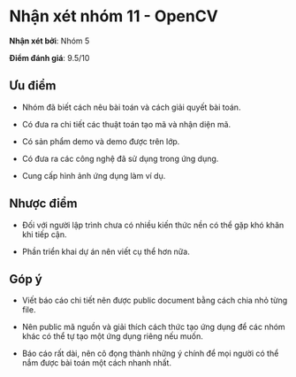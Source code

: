 # Nhận xét nhóm 11 - OpenCV

**Nhận xét bởi**: Nhóm 5

**Điểm đánh giá**: 9.5/10

## Ưu điểm

* Nhóm đã biết cách nêu bài toán và cách giải quyết bài toán.

* Có đưa ra chi tiết các thuật toán tạo mã và nhận diện mã.

* Có sản phẩm demo và demo được trên lớp.

* Có đưa ra các công nghệ đã sử dụng trong ứng dụng.

* Cung cấp hình ảnh ứng dụng làm ví dụ.

## Nhược điểm

* Đối với người lập trình chưa có nhiều kiến thức nền có thể gặp khó khăn khi tiếp cận.

* Phần triển khai dự án nên viết cụ thể hơn nữa.

## Góp ý

* Viết báo cáo chi tiết nên được public document bằng cách chia nhỏ từng file.

* Nên public mã nguồn và giải thích cách thức tạo ứng dụng để các nhóm khác có thể tự tạo một ứng dụng riêng nếu muốn.

* Báo cáo rất dài, nên cô đọng thành những ý chính để mọi người có thể nắm được bài toán một cách nhanh nhất.


